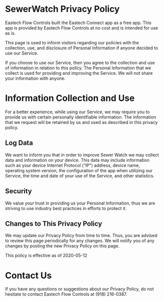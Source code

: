 # SewerWatch Privacy Policy

Eastech Flow Controls built the Eastech Connect app as a free app. This app is provided by Eastech Flow Controls at no cost and is intended for use as is.

This page is used to inform visitors regarding our policies with the collection, use, and disclosure of Personal Information if anyone decided to use our Service.

If you choose to use our Service, then you agree to the collection and use of information in relation to this policy. The Personal Information that we collect is used for providing and improving the Service. We will not share your information with anyone.

# Information Collection and Use

For a better experience, while using our Service, we may require you to provide us with certain personally identifiable information. The information that we request will be retained by us and used as described in this privacy policy.

## Log Data

We want to inform you that in order to improve Sewer Watch we may collect data and information on your device. This data may include information such as your device Internet Protocol (“IP”) address, device name, operating system version, the configuration of the app when utilizing our Service, the time and date of your use of the Service, and other statistics.

## Security

We value your trust in providing us your Personal Information, thus we are striving to use industry best practices in efforts to protect it.

## Changes to This Privacy Policy

We may update our Privacy Policy from time to time. Thus, you are advised to review this page periodically for any changes. We will notify you of any changes by posting the new Privacy Policy on this page.

This policy is effective as of 2020-05-12

# Contact Us

If you have any questions or suggestions about our Privacy Policy, do not hesitate to contact Eastech Flow Controls at (918) 216-0387.

